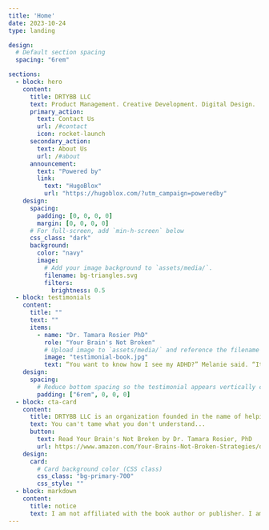 ```yaml
---
title: 'Home'
date: 2023-10-24
type: landing

design:
  # Default section spacing
  spacing: "6rem"

sections:
  - block: hero
    content:
      title: DRTYBB LLC
      text: Product Management. Creative Development. Digital Design.
      primary_action:
        text: Contact Us
        url: /#contact
        icon: rocket-launch
      secondary_action:
        text: About Us
        url: /#about
      announcement:
        text: "Powered by"
        link:
          text: "HugoBlox"
          url: "https://hugoblox.com/?utm_campaign=poweredby"
    design:
      spacing:
        padding: [0, 0, 0, 0]
        margin: [0, 0, 0, 0]
      # For full-screen, add `min-h-screen` below
      css_class: "dark"
      background:
        color: "navy"
        image:
          # Add your image background to `assets/media/`.
          filename: bg-triangles.svg
          filters:
            brightness: 0.5
  - block: testimonials
    content:
      title: ""
      text: ""
      items:
        - name: "Dr. Tamara Rosier PhD"
          role: "Your Brain's Not Broken"
          # Upload image to `assets/media/` and reference the filename here
          image: "testimonial-book.jpg"
          text: “You want to know how I see my ADHD?” Melanie said. “It’s a dirty baby.” ... Since being diagnosed, Melanie said, “My life is starting to make sense now.” That part of herself that she couldn’t entirely trust, the dirty baby, was ADHD. “No matter how many times I wash him, he’s always messy.” I giggled at her metaphor and then stopped at her serious look. “I really hate how the dirty baby makes me feel overwhelmed and angry. Some days, I just end up hating myself.” Melanie was beginning to understand how menacing the emotional dysregulation associated with ADHD feels.
    design:
      spacing:
        # Reduce bottom spacing so the testimonial appears vertically centered between sections
        padding: ["6rem", 0, 0, 0]
  - block: cta-card
    content:
      title: DRTYBB LLC is an organization founded in the name of helping people tame the menace of emotional dysregulation described in the quote above.
      text: You can't tame what you don't understand...
      button:
        text: Read Your Brain's Not Broken by Dr. Tamara Rosier, PhD
        url: https://www.amazon.com/Your-Brains-Not-Broken-Strategies/dp/0800739426
    design:
      card:
        # Card background color (CSS class)
        css_class: "bg-primary-700"
        css_style: ""
  - block: markdown
    content:
      title: notice
      text: I am not affiliated with the book author or publisher. I am someone who has been helped by the book, and if you relate to Melanie's story above then I urge you to pick up a copy of this excellent book.
---
```

